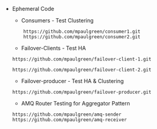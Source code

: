 - Ephemeral Code
    - Consumers - Test Clustering
    ```
        https://github.com/mpaulgreen/consumer1.git
        https://github.com/mpaulgreen/consumer2.git
    ```
    
    - Failover-Clients - Test HA
    ```
    https://github.com/mpaulgreen/failover-client-1.git

    https://github.com/mpaulgreen/failover-client-2.git
    ```

    - Failover-producer - Test HA & Clustering
    ```
    https://github.com/mpaulgreen/failover-producer.git
    ```

    - AMQ Router Testing for Aggregator Pattern
    ```
    https://github.com/mpaulgreen/amq-sender
    https://github.com/mpaulgreen/amq-receiver
    ```